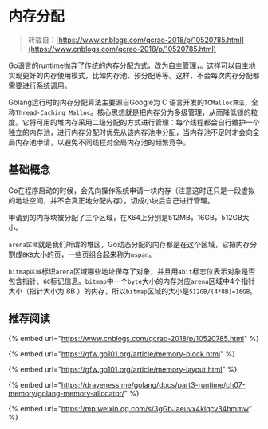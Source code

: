 # 内存分配

> 转载自：[https://www.cnblogs.com/qcrao-2018/p/10520785.html](https://www.cnblogs.com/qcrao-2018/p/10520785.html)

Go语言的runtime抛弃了传统的内存分配方式，改为自主管理，。这样可以自主地实现更好的内存使用模式，比如内存池、预分配等等。这样，不会每次内存分配都需要进行系统调用。

Golang运行时的内存分配算法主要源自Google为 C 语言开发的`TCMalloc算法`，全称`Thread-Caching Malloc`。核心思想就是把内存分为多级管理，从而降低锁的粒度。它将可用的堆内存采用二级分配的方式进行管理：每个线程都会自行维护一个独立的内存池，进行内存分配时优先从该内存池中分配，当内存池不足时才会向全局内存池申请，以避免不同线程对全局内存池的频繁竞争。

## 基础概念 <a id="&#x57FA;&#x7840;&#x6982;&#x5FF5;"></a>

Go在程序启动的时候，会先向操作系统申请一块内存（注意这时还只是一段虚拟的地址空间，并不会真正地分配内存），切成小块后自己进行管理。

申请到的内存块被分配了三个区域，在X64上分别是512MB，16GB，512GB大小。

`arena区域`就是我们所谓的堆区，Go动态分配的内存都是在这个区域，它把内存分割成`8KB`大小的页，一些页组合起来称为`mspan`。

`bitmap区域`标识`arena`区域哪些地址保存了对象，并且用`4bit`标志位表示对象是否包含指针、`GC`标记信息。`bitmap`中一个`byte`大小的内存对应`arena`区域中4个指针大小（指针大小为 8B ）的内存，所以`bitmap`区域的大小是`512GB/(4*8B)=16GB`。  


## 推荐阅读

{% embed url="https://www.cnblogs.com/qcrao-2018/p/10520785.html" %}

{% embed url="https://gfw.go101.org/article/memory-block.html" %}

{% embed url="https://gfw.go101.org/article/memory-layout.html" %}

{% embed url="https://draveness.me/golang/docs/part3-runtime/ch07-memory/golang-memory-allocator/" %}

{% embed url="https://mp.weixin.qq.com/s/3gGbJaeuvx4klqcv34hmmw" %}



